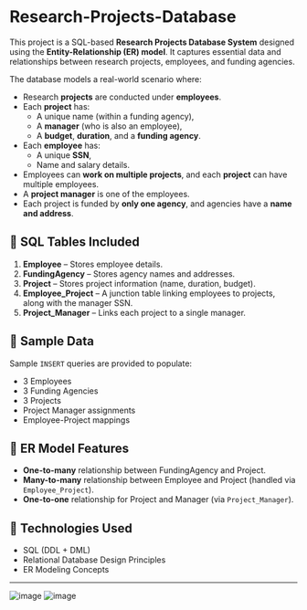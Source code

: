 # Research-Projects-Database

This project is a SQL-based **Research Projects Database System** designed using the **Entity-Relationship (ER) model**. It captures essential data and relationships between research projects, employees, and funding agencies.


The database models a real-world scenario where:

- Research **projects** are conducted under **employees**.
- Each **project** has:
  - A unique name (within a funding agency),
  - A **manager** (who is also an employee),
  - A **budget**, **duration**, and a **funding agency**.
- Each **employee** has:
  - A unique **SSN**,
  - Name and salary details.
- Employees can **work on multiple projects**, and each **project** can have multiple employees.
- A **project manager** is one of the employees.
- Each project is funded by **only one agency**, and agencies have a **name and address**.

## 🧾 SQL Tables Included

1. **Employee** – Stores employee details.
2. **FundingAgency** – Stores agency names and addresses.
3. **Project** – Stores project information (name, duration, budget).
4. **Employee_Project** – A junction table linking employees to projects, along with the manager SSN.
5. **Project_Manager** – Links each project to a single manager.

## 📂 Sample Data

Sample `INSERT` queries are provided to populate:

- 3 Employees
- 3 Funding Agencies
- 3 Projects
- Project Manager assignments
- Employee-Project mappings

## 📐 ER Model Features

- **One-to-many** relationship between FundingAgency and Project.
- **Many-to-many** relationship between Employee and Project (handled via `Employee_Project`).
- **One-to-one** relationship for Project and Manager (via `Project_Manager`).

## 🧮 Technologies Used

- SQL (DDL + DML)
- Relational Database Design Principles
- ER Modeling Concepts

---
![image](https://github.com/user-attachments/assets/afbdac33-940e-49c5-9159-cb5585df56b5)
![image](https://github.com/user-attachments/assets/8c89da9b-b340-4c5d-89b4-384ae3afa99f)

